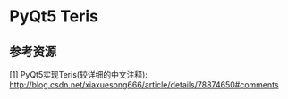 # PyQt5 Teris





## 参考资源
[1] PyQt5实现Teris(较详细的中文注释): http://blog.csdn.net/xiaxuesong666/article/details/78874650#comments